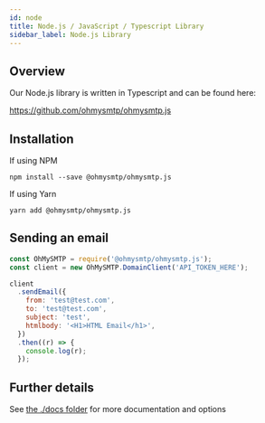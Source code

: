 ```yaml
---
id: node
title: Node.js / JavaScript / Typescript Library
sidebar_label: Node.js Library
---
```


## Overview

Our Node.js library is written in Typescript and can be found here:

https://github.com/ohmysmtp/ohmysmtp.js

## Installation

If using NPM

`npm install --save @ohmysmtp/ohmysmtp.js`

If using Yarn

`yarn add @ohmysmtp/ohmysmtp.js`

## Sending an email

```javascript
const OhMySMTP = require('@ohmysmtp/ohmysmtp.js');
const client = new OhMySMTP.DomainClient('API_TOKEN_HERE');

client
  .sendEmail({
    from: 'test@test.com',
    to: 'test@test.com',
    subject: 'test',
    htmlbody: '<H1>HTML Email</h1>',
  })
  .then((r) => {
    console.log(r);
  });
```

## Further details

See [the ./docs folder](https://github.com/ohmysmtp/ohmysmtp.js/docs) for more documentation and options